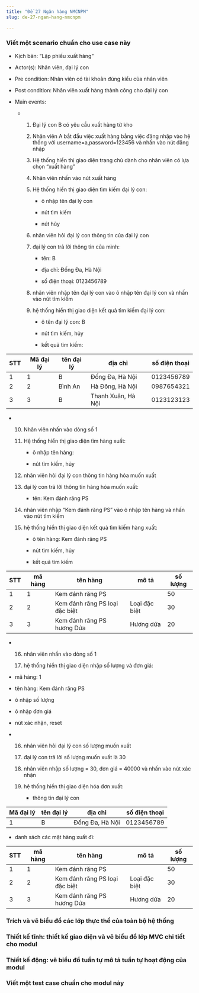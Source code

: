 ```yaml
---
title: "Đề 27 Ngân hàng NMCNPM"
slug: de-27-ngan-hang-nmcnpm

---
```


### Viết một scenario chuẩn cho use case này

* Kịch bản: “Lập phiếu xuất hàng”
    
* Actor(s): Nhân viên, đại lý con
    
* Pre condition: Nhân viên có tài khoản đúng kiểu của nhân viên
    
* Post condition: Nhân viên xuất hàng thành công cho đại lý con
    
* Main events:
    
    * 1. Đại lý con B có yêu cầu xuất hàng từ kho
            
        2. Nhân viên A bắt đầu việc xuất hàng bằng việc đăng nhập vào hệ thống với username=a,password=123456 và nhấn vào nút đăng nhập
            
        3. Hệ thống hiển thị giao diện trang chủ dành cho nhân viên có lựa chọn “xuất hàng”
            
        4. Nhân viên nhấn vào nút xuất hàng
            
        5. Hệ thống hiển thị giao diện tìm kiếm đại lý con:
            
            * ô nhập tên đại lý con
                
            * nút tìm kiếm
                
            * nút hủy
                
        6. nhân viên hỏi đại lý con thông tin của đại lý con
            
        7. đại lý con trả lời thông tin của mình:
            
            * tên: B
                
            * địa chỉ: Đống Đa, Hà Nội
                
            * số điện thoại: 0123456789
                
        8. nhân viên nhập tên đại lý con vào ô nhập tên đại lý con và nhấn vào nút tìm kiếm
            
        9. hệ thống hiển thị giao diện kết quả tìm kiếm đại lý con:
            
            * ô tên đại lý con: B
                
            * nút tìm kiếm, hủy
                
            * kết quả tìm kiếm:
                

| STT | Mã đại lý | tên đại lý | địa chỉ | số điện thoại |
| --- | --- | --- | --- | --- |
| 1 | 1 | B | Đống Đa, Hà Nội | 0123456789 |
| 2 | 2 | Bình An | Hà Đông, Hà Nội | 0987654321 |
| 3 | 3 | B | Thanh Xuân, Hà Nội | 0123123123 |

* 10. Nhân viên nhấn vào dòng số 1
        
    11. Hệ thống hiển thị giao diện tìm hàng xuất:
        
        * ô nhập tên hàng:
            
        * nút tìm kiếm, hủy
            
    12. nhân viên hỏi đại lý con thông tin hàng hóa muốn xuất
        
    13. đại lý con trả lời thông tin hàng hóa muốn xuất:
        
        * tên: Kem đánh răng PS
            
    14. nhân viên nhập “Kem đánh răng PS” vào ô nhập tên hàng và nhấn vào nút tìm kiếm
        
    15. hệ thống hiển thị giao diện kết quả tìm kiếm hàng xuất:
        
        * ô tên hàng: Kem đánh răng PS
            
        * nút tìm kiếm, hủy
            
        * kết quả tìm kiếm
            

| STT | mã hàng | tên hàng | mô tả | số lượng |
| --- | --- | --- | --- | --- |
| 1 | 1 | Kem đánh răng PS |  | 50 |
| 2 | 2 | Kem đánh răng PS loại đặc biệt | Loại đặc biệt | 30 |
| 3 | 3 | Kem đánh răng PS hương Dứa | Hương dứa | 20 |

* 16. nhân viên nhấn vào dòng số 1
        
    17. hệ thống hiển thị giao diện nhập số lượng và đơn giá:
        
* mã hàng: 1
    
* tên hàng: Kem đánh răng PS
    
* ô nhập số lượng
    
* ô nhập đơn giá
    
* nút xác nhận, reset
    
* 16. nhân viên hỏi đại lý con số lượng muốn xuất
        
    17. đại lý con trả lời số lượng muốn xuất là 30
        
    18. nhân viên nhập số lượng = 30, đơn giá = 40000 và nhấn vào nút xác nhận
        
    19. hệ thống hiển thị giao diện hóa đơn xuất:
        
        * thông tin đại lý con
            

| Mã đại lý | tên đại lý | địa chỉ | số điện thoại |
| --- | --- | --- | --- |
| 1 | B | Đống Đa, Hà Nội | 0123456789 |

* danh sách các mặt hàng xuất đi:


| STT | mã hàng | tên hàng | mô tả | số lượng |
| --- | --- | --- | --- | --- |
| 1 | 1 | Kem đánh răng PS |  | 50 |
| 2 | 2 | Kem đánh răng PS loại đặc biệt | Loại đặc biệt | 30 |
| 3 | 3 | Kem đánh răng PS hương Dứa | Hương dứa | 20 |
    

### Trích và vẽ biểu đồ các lớp thực thể của toàn bộ hệ thống

### Thiết kế tĩnh: thiết kế giao diện và vẽ biểu đồ lớp MVC chi tiết cho modul

### Thiết kế động: vẽ biểu đồ tuần tự mô tả tuần tự hoạt động của modul

### Viết một test case chuẩn cho modul này